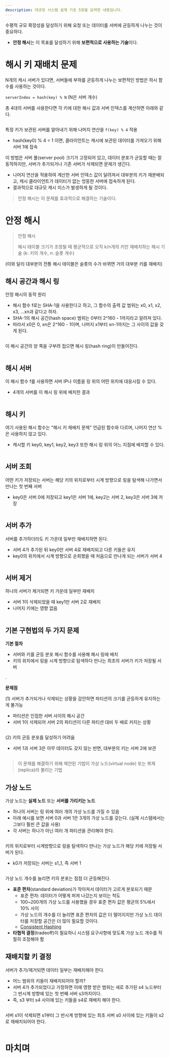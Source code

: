```yaml
---
description: 대규모 시스템 설계 기초 5장을 요약한 내용입니다.
---
```


수평적 규모 확장성을 달성하기 위해 요청 또는 데이터를 서버에 균등하게 나누는 것이 중요하다.
- **안정 해시**는 이 목표를 달성하기 위해 **보편적으로 사용하는 기술**이다.

# 해시 키 재배치 문제

N개의 캐시 서버가 있다면, 서버들에 부하를 균등하게 나누는 보편적인 방법은 하시 함수를 사용하는 것이다.

`serverIndex = hash(key) % N` (N은 서버 개수)

총 4대의 서버를 사용한다면 각 키에 대한 해시 값과 서버 인덱스를 계산하면 아래와 같다.

<figure><img src="../../.gitbook/assets/system-design-interview/5-1.png" alt=""><figcaption></figcaption></figure>

특정 키가 보관된 서버를 알아내기 위해 나머지 연산을 `f(key) % 4` 적용
- hash(key0) % 4 = 1 이면, 클라이언트는 캐시에 보관된 데이터를 가져오기 위해 서버 1에 접속

이 방법은 서버 풀(server pool) 크기가 고정되어 있고, 데이터 분포가 균등할 때는 잘 동작하지만, 서버가 추가되거나 기존 서버가 삭제되면 문제가 생긴다.
- 나머지 연산을 적용하여 계산한 서버 인덱스 값이 달려져서 대부분의 키가 재분배되고, 캐시 클라이언트가 데이터가 없는 엉뚱한 서버에 접속하게 된다.
- 결과적으로 대규모 캐시 미스가 발생하게 될 것이다.
  
> 안정 해시는 이 문제를 효과적으로 해결하는 기술이다.

# 안정 해시

> 안정 해시
>
> 해시 테이블 크기가 조정될 때 평균적으로 오직 k/n개의 키만 재배치하는 해시 기술 (k: 키의 개수, n: 슬롯 개수)

(이와 달리 대부분의 전통 해시 테이블은 슬롯의 수가 바뀌면 거의 대부분 키를 재배치)

## 해시 공간과 해시 링

안정 해시의 동작 원리
- 해시 함수 f로는 SHA-1을 사용한다고 하고, 그 함수의 출력 값 범위는 x0, x1, x2, x3, ...xn과 같다고 하자.
- SHA-1의 해시 공간(hash space) 범위는 0부터 2^160 - 1까지라고 알려져 있다.
- 따라서 x0은 0, xn은 2^160 - 1이며, 나머지 x1부터 xn-1까지는 그 사이의 값을 갖게 된다.

<figure><img src="../../.gitbook/assets/system-design-interview/5-3.png" alt=""><figcaption></figcaption></figure>

이 해시 공간의 양 쪽을 구부려 접으면 해시 링(hash ring)이 만들어진다.

<figure><img src="../../.gitbook/assets/system-design-interview/5-4.png" alt=""><figcaption></figcaption></figure>

## 해시 서버

이 해시 함수 f를 사용하면 서버 IP나 이름을 링 위의 어떤 위치에 대응시킬 수 있다.
- 4개의 서버를 이 해시 링 위에 배치한 결과

<figure><img src="../../.gitbook/assets/system-design-interview/5-5.png" alt=""><figcaption></figcaption></figure>

## 해시 키

여기 사용된 해시 함수는 "해시 키 재배치 문제" 언급된 함수와 다르며, 나머지 연산 %은 사용하지 않고 있다.
- 캐시할 키 key0, key1, key2, key3 또한 해시 링 위의 어느 지점에 배치할 수 있다.

<figure><img src="../../.gitbook/assets/system-design-interview/5-6.png" alt=""><figcaption></figcaption></figure>

## 서버 조회

어떤 키가 저장되는 서버는 해당 키의 위치로부터 시계 방향으로 링을 탐색해 나가면서 만나는 첫 번째 서버
- key0은 서버 0에 저장되고 key1은 서버 1에, key2는 서버 2, key3은 서버 3에 저장

<figure><img src="../../.gitbook/assets/system-design-interview/5-7.png" alt=""><figcaption></figcaption></figure>

## 서버 추가

서버를 추가하더라도 키 가운데 일부만 재배치하면 된다.
- 서버 4가 추가된 뒤 key0만 서버 4로 재배치되고 다른 키들은 유지
- key0의 위치에서 시계 방향으로 순회했을 때 처음으로 만나게 되는 서버가 서버 4

<figure><img src="../../.gitbook/assets/system-design-interview/5-8.png" alt=""><figcaption></figcaption></figure>

## 서버 제거

하나의 서버가 제거되면 키 가운데 일부만 재배치
- 서버 1이 삭제되었을 때 key1만 서버 2로 재배치
- 나머지 키에는 영향 없음

<figure><img src="../../.gitbook/assets/system-design-interview/5-9.png" alt=""><figcaption></figcaption></figure>

## 기본 구현법의 두 가지 문제

**기본 절차**
- 서버와 키를 균등 분포 해시 함수를 사용해 해시 링에 배치
- 키의 위치에서 링을 시계 방향으로 탐색하다 만나는 최초의 서버가 키가 저장될 서버

.

**문제점**

(1) 서버가 추가되거나 삭제되는 상황을 감안하면 파티션의 크기를 균등하게 유지하는 게 불가능
- 파티션은 인접한 서버 사이의 해시 공간
- 서버 1이 삭제되어 서버 2의 파티션이 다른 파티션 대비 두 배로 커지는 상황

<figure><img src="../../.gitbook/assets/system-design-interview/5-10.png" alt=""><figcaption></figcaption></figure>

(2) 키의 균등 분포를 달성하기 어려움
- 서버 1과 서버 3은 아무 데이터도 갖지 않는 반면, 대부분의 키는 서버 2에 보관

<figure><img src="../../.gitbook/assets/system-design-interview/5-11.png" alt=""><figcaption></figcaption></figure>

> 이 문제를 해결하기 위해 제안된 기법이 가상 노드(virtual node) 또는 복제(replica)라 불리는 기법

## 가상 노드

가상 노드는 **실제 노드** 또는 **서버를 가리키는 노드**
- 하나의 서버는 링 위에 여러 개의 가상 노드를 가질 수 있음
- 아래 예시를 보면 서버 0과 서버 1은 3개의 가상 노드를 갖는다. (실제 시스템에서는 그보다 훨씬 큰 값을 사용)
- 각 서버는 하나가 아닌 여러 개 파티션을 관리해야 한다.

<figure><img src="../../.gitbook/assets/system-design-interview/5-12.png" alt=""><figcaption></figcaption></figure>

키의 위치로부터 시계방향으로 링을 탐색하다 만나는 가상 노드가 해당 키에 저장될 서버가 된다.
- k0가 저장되는 서버는 s1_1, 즉 서버 1

<figure><img src="../../.gitbook/assets/system-design-interview/5-13.png" alt=""><figcaption></figcaption></figure>

가상 노드 개수를 늘리면 키의 분포는 점점 더 균등해진다.
- **표준 편차**(standard deviation)가 작아져서 데이터가 고르게 분포되기 때문
  - 표준 편차: 데이터가 어떻게 퍼져 나갔는지 보이는 척도
  - 100~200개의 가상 노드를 사용했을 경우 표준 편차 값은 평균의 5%에서 10% 사이
  - 가상 노드의 개수를 더 늘리면 표준 편차의 값은 더 떨어지지만 가상 노드 데이터를 저장할 공간은 더 많이 필요할 것이다.
  - [Consistent Hashing](https://tom-e-white.com/2007/11/consistent-hashing.html)
- **타협적 결정**(tradeoff)이 필요하니 시스템 요구사항에 맞도록 가상 노드 개수를 적절히 조정해야 함


## 재배치할 키 결정

서버가 추가/제거되면 데이터 일부는 재배치해야 한다.
- 어느 범위의 키들이 재배치되어야 할까?
- 서버 4가 추가되었다고 가정하면 이에 영향 받은 범위는 새로 추가된 s4 노드부터 그 반시계 방향에 있는 첫 번째 서버 s3까지이다.
- 즉, s3 부터 s4 사이에 있는 키들을 s4로 재배치 해야 한다.

<figure><img src="../../.gitbook/assets/system-design-interview/5-14.png" alt=""><figcaption></figcaption></figure>

서버 s1이 삭제되면 s1부터 그 반시계 방향에 있는 최초 서버 s0 사이에 있는 키들이 s2로 재배치되어야 한다.

<figure><img src="../../.gitbook/assets/system-design-interview/5-15.png" alt=""><figcaption></figcaption></figure>

# 마치며